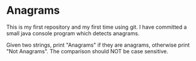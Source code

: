 # Anagrams
This is my first repository and my first time using git. I have committed a small java console program which detects anagrams.

Given two strings, print "Anagrams" if they are anagrams, otherwise print "Not Anagrams". The comparison should NOT be case sensitive.
